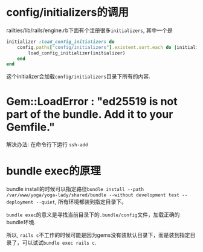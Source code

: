 # config/initializers的调用
railties/lib/rails/engine.rb下面有个注册很多`initializers`, 其中一个是
~~~ruby
initializer :load_config_initializers do
    config.paths["config/initializers"].existent.sort.each do |initializer|
        load_config_initializer(initializer)
    end
end
~~~

这个initializer会加载`config/initializers`目录下所有的内容.

# Gem::LoadError : "ed25519 is not part of the bundle. Add it to your Gemfile."
解决办法: 在命令行下运行 `ssh-add`

# bundle exec的原理
bundle install的时候可以指定路径`bundle install --path /var/www/yoga/yoga-lady/shared/bundle --without development test --deployment --quiet`,
所有环境都装到指定目录下。

`bundle exec`的意义是寻找当前目录下的`.bundle/config`文件，加载正确的bundle环境. 

所以, `rails c`不工作的时候可能是因为gems没有装默认目录下，而是装到指定目录了，可以试试`bundle exec rails c`.
